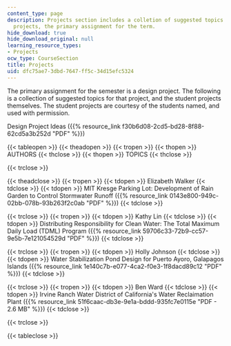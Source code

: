 ```yaml
---
content_type: page
description: Projects section includes a colletion of suggested topics and student
  projects, the primary assignment for the term.
hide_download: true
hide_download_original: null
learning_resource_types:
- Projects
ocw_type: CourseSection
title: Projects
uid: dfc75ae7-3dbd-7647-ff5c-34d15efc5324
---
```


The primary assignment for the semester is a design project. The following is a collection of suggested topics for that project, and the student projects themselves. The student projects are courtesy of the students named, and used with permission.

Design Project Ideas ({{% resource_link f30b6d08-2cd5-bd28-8f88-62cd5a3b252d "PDF" %}})

{{< tableopen >}}
{{< theadopen >}}
{{< tropen >}}
{{< thopen >}}
AUTHORS
{{< thclose >}}
{{< thopen >}}
TOPICS
{{< thclose >}}

{{< trclose >}}

{{< theadclose >}}
{{< tropen >}}
{{< tdopen >}}
Elizabeth Walker
{{< tdclose >}}
{{< tdopen >}}
MIT Kresge Parking Lot: Development of Rain Garden to Control Stormwater Runoff ({{% resource_link 0143e800-949c-02bb-078b-93b263f2c0ab "PDF" %}})
{{< tdclose >}}

{{< trclose >}}
{{< tropen >}}
{{< tdopen >}}
Kathy Lin
{{< tdclose >}}
{{< tdopen >}}
Distributing Responsibility for Clean Water: The Total Maximum Daily Load (TDML) Program ({{% resource_link 59706c33-72b9-cc57-9e5b-7e121054529d "PDF" %}})
{{< tdclose >}}

{{< trclose >}}
{{< tropen >}}
{{< tdopen >}}
Holly Johnson
{{< tdclose >}}
{{< tdopen >}}
Water Stabilization Pond Design for Puerto Ayoro, Galapagos Islands ({{% resource_link 1e140c7b-e077-4ca2-f0e3-1f8dacd89c12 "PDF" %}})
{{< tdclose >}}

{{< trclose >}}
{{< tropen >}}
{{< tdopen >}}
Ben Ward
{{< tdclose >}}
{{< tdopen >}}
Irvine Ranch Water District of California's Water Reclaimation Plant ({{% resource_link 51f6caac-db3e-9e1a-bddd-935fc7e0115e "PDF - 2.6 MB" %}})
{{< tdclose >}}

{{< trclose >}}

{{< tableclose >}}